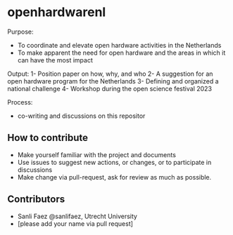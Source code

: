 # openhardwarenl

Purpose:
- To coordinate and elevate open hardware activities in the Netherlands
- To make apparent the need for open hardware and the areas in which it can have the most impact

Output:
1- Position paper on how, why, and who
2- A suggestion for an open hardware program for the Netherlands
3- Defining and organized a national challenge
4- Workshop during the open science festival 2023

Process:
- co-writing and discussions on this repositor


## How to contribute
- Make yourself familiar with the project and documents
- Use issues to suggest new actions, or changes, or to participate in discussions
- Make change via pull-request, ask for review as much as possible.


## Contributors
- Sanli Faez @sanlifaez, Utrecht University
- [please add your name via pull request]
